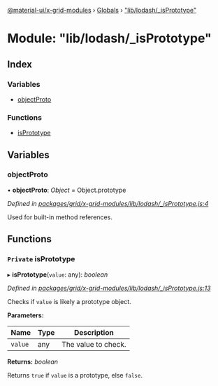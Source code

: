 [@material-ui/x-grid-modules](../README.md) › [Globals](../globals.md) › ["lib/lodash/\_isPrototype"](_lib_lodash__isprototype_.md)

# Module: "lib/lodash/\_isPrototype"

## Index

### Variables

- [objectProto](_lib_lodash__isprototype_.md#objectproto)

### Functions

- [isPrototype](_lib_lodash__isprototype_.md#private-isprototype)

## Variables

### objectProto

• **objectProto**: _Object_ = Object.prototype

_Defined in [packages/grid/x-grid-modules/lib/lodash/\_isPrototype.js:4](https://github.com/mui-org/material-ui-x/blob/a679779/packages/grid/x-grid-modules/lib/lodash/_isPrototype.js#L4)_

Used for built-in method references.

## Functions

### `Private` isPrototype

▸ **isPrototype**(`value`: any): _boolean_

_Defined in [packages/grid/x-grid-modules/lib/lodash/\_isPrototype.js:13](https://github.com/mui-org/material-ui-x/blob/a679779/packages/grid/x-grid-modules/lib/lodash/_isPrototype.js#L13)_

Checks if `value` is likely a prototype object.

**Parameters:**

| Name    | Type | Description         |
| ------- | ---- | ------------------- |
| `value` | any  | The value to check. |

**Returns:** _boolean_

Returns `true` if `value` is a prototype, else `false`.
